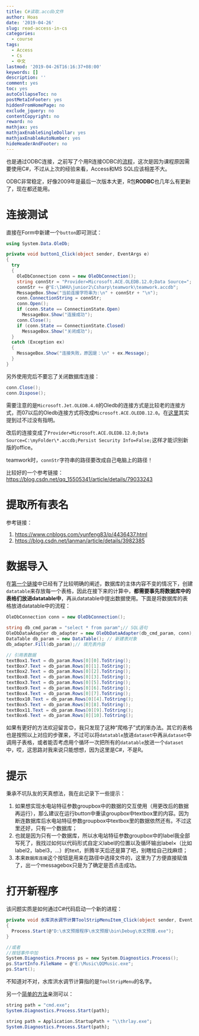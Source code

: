 ```yaml
---
title: C#读取.accdb文件
author: Hoas
date: '2019-04-26'
slug: read-access-in-cs
categories:
  - course
tags:
  - Access
  - Cs
  - 中文
lastmod: '2019-04-26T16:16:37+08:00'
keywords: []
description: ''
comment: yes
toc: yes
autoCollapseToc: no
postMetaInFooter: yes
hiddenFromHomePage: no
exclude_jquery: no
contentCopyright: no
reward: no
mathjax: yes
mathjaxEnableSingleDollar: yes
mathjaxEnableAutoNumber: yes
hideHeaderAndFooter: no
---
```


也是通过ODBC连接，之前写了个用R连接ODBC的[流程](https://hoas.xyz/post/read-access-and-mssql-in-r/)，这次是因为课程原因需要使用C#，不过从上次的经验来看，Access和MS SQL应该相差不大。

ODBC非常稳定，好像2009年是最后一次版本大更，R包**RODBC**也几年么有更新了，现在都还能用。	

<!--more-->

# 连接测试

直接在Form中新建一个`button`即可测试：

```cs
using System.Data.OleDb;

private void button1_Click(object sender, EventArgs e)
{
  try
  {
    OleDbConnection conn = new OleDbConnection();
    string connStr = "Provider=Microsoft.ACE.OLEDB.12.0;Data Source=";
    connStr += @"E:\1WHU\junior2\Csharp\teamwork\teamwork.accdb";
    MessageBox.Show("当前连接字符串为:\n" + connStr + "\n");
    conn.ConnectionString = connStr;
    conn.Open();
    if (conn.State == ConnectionState.Open)
      MessageBox.Show("连接成功");
    conn.Close();
    if (conn.State == ConnectionState.Closed)
      MessageBox.Show("关闭成功");
  }
  catch (Exception ex)
  {
    MessageBox.Show("连接失败，原因是：\n" + ex.Message);
  }
}
```

另外使用完后不要忘了关闭数据库连接：

```cs
conn.Close();
conn.Dispose();
```

需要注意的是`Microsoft.Jet.OLEDB.4.0`的Oledb的连接方式是比较老的连接方式，而07以后的Oledb连接方式将改成`Microsoft.ACE.OLEDB.12.0`。在[这里](https://hoas.xyz/post/read-and-write-excel-in-cs/)其实提到过不过没有指明。

改后的连接变成了`Provider=Microsoft.ACE.OLEDB.12.0;Data Source=C:\myFolder\*.accdb;Persist Security Info=False;`这样才能识别新版的office。

teamwork时，`connStr`字符串的路径要改成自己电脑上的路径！

比较好的一个参考链接：https://blog.csdn.net/qq_15505341/article/details/79033243

# 提取所有表名

参考链接：

1. https://www.cnblogs.com/yunfeng83/p/4436437.html
2. https://blog.csdn.net/lanman/article/details/3982385

# 数据导入

在[第一个链接](https://blog.csdn.net/qq_15505341/article/details/79033243)中已经有了比较明确的阐述，数据库的主体内容不变的情况下，创建`datatable`来存放每一个表格，因此在接下来的计算中，**都需要事先将数据库中的表格们放进datatable中**，再从datatable中提出数据使用。下面是将数据库的表格放进datatable中的流程：

```cs
OleDbConnection conn = new OleDbConnection();

string db_cmd_param = "select * from param";// SQL语句
OleDbDataAdapter db_adapter = new OleDbDataAdapter(db_cmd_param, conn); // 创建适配对象
DataTable db_param = new DataTable(); // 新建表对象
db_adapter.Fill(db_param);// 填充表内容

// 引用表数据
textBox1.Text = db_param.Rows[0][0].ToString();
textBox7.Text = db_param.Rows[0][1].ToString();
textBox2.Text = db_param.Rows[0][2].ToString();
textBox8.Text = db_param.Rows[0][3].ToString();
textBox3.Text = db_param.Rows[0][5].ToString();
textBox9.Text = db_param.Rows[0][6].ToString();
textBox4.Text = db_param.Rows[0][7].ToString();
textBox10.Text = db_param.Rows[0][4].ToString();
textBox5.Text = db_param.Rows[0][8].ToString();
textBox11.Text = db_param.Rows[0][9].ToString();
textBox6.Text = db_param.Rows[0][10].ToString();
```

如果有更好的方法欢迎留言:blush:，我只发现了这种“爬格子”式的笨办法。其它的表格也是按照以上对应的步骤来，不过可以将`datatable`放进`dataset`中再从`dataset`中调用子表格，或者能否考虑用个循环一次把所有的`datatable`放进一个`dataset`中，哎，这思路对我来说只能想想，因为这里是C#，不是R。

# 提示

秉承不坑队友的天真想法，我在此记录下一些提示：

1. 如果想实现水电站特征参数groupbox中的数据的交互使用（用更改后的数据再运行），那么建议在运行button中重读groupbox中textbox里的内容。因为断连数据库后水电站特征参数groupbox中textbox里的数据依然还有。不过这里还好，只有一个数据库；
2. 也就是因为只有一个数据库，所以水电站特征参数groupbox中的label我全部写死了，我找过如何以代码形式自定义label的位置以及循环输出label×（比如label2，label3，...）的text，折腾半天后还是算了吧，别瞎给自己找麻烦；
3. 本来`数据库连接`这个按钮是用来在路径中选择文件的，这里为了方便直接赋值了，出一个messagebox只是为了确定是否点击成功。

# 打开新程序

该问题实质是如何通过C#代码启动一个新的进程：

```cs
private void 水库洪水调节计算ToolStripMenuItem_Click(object sender, EventArgs e)
{
  Process.Start(@"D:\水文预报程序\水文预报\bin\Debug\水文预报.exe");
}

//或者
//按钮事件中加
System.Diagnostics.Process ps = new System.Diagnostics.Process();
ps.StartInfo.FileName = @"E:\Music\QQMusic.exe";
ps.Start();
```

不知道对不对，水库洪水调节计算指的是`ToolStripMenu`的名字。

另一个[简单的方法](https://zhidao.baidu.com/question/264907314902042525.html?qbl=relate_question_0)亲测可以：

```r
string path = "cmd.exe";
System.Diagnostics.Process.Start(path);

string path = Application.StartupPath + "\\thrlay.exe";
System.Diagnostics.Process.Start(path);
```

